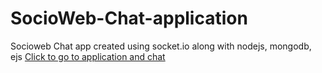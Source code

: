 # SocioWeb-Chat-application
Socioweb Chat app created using socket.io along with nodejs, mongodb, ejs
[Click to go to application and chat](ec2-13-232-76-119.ap-south-1.compute.amazonaws.com)
